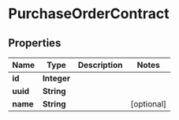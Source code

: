 

# PurchaseOrderContract


## Properties

| Name | Type | Description | Notes |
|------------ | ------------- | ------------- | -------------|
|**id** | **Integer** |  |  |
|**uuid** | **String** |  |  |
|**name** | **String** |  |  [optional] |



